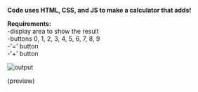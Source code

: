 <strong>Code uses HTML, CSS, and JS to make a calculator that adds!</strong>

<strong>Requirements:</strong><br>
-display area to show the result<br>
-buttons 0, 1, 2, 3, 4, 5, 6, 7, 8, 9<br>
-'=' button <br>
-'+' button<br>

![output](https://cloud.githubusercontent.com/assets/10386036/19627543/29083dc6-9917-11e6-9582-58fedfc0874b.png)

(preview)

